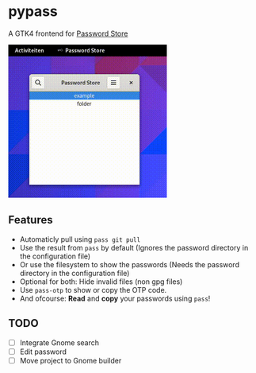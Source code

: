 # pypass
A GTK4 frontend for [Password Store](https://www.passwordstore.org/)

![demo](demo.gif)

## Features
 - Automaticly pull using `pass git pull`
 - Use the result from `pass` by default (Ignores the password directory in the configuration file)
 - Or use the filesystem to show the passwords (Needs the password directory in the configuration file)
 - Optional for both: Hide invalid files (non gpg files)
 - Use `pass-otp` to show or copy the OTP code.
 - And ofcourse: **Read** and **copy** your passwords using `pass`!

## TODO
 - [ ] Integrate Gnome search
 - [ ] Edit password
 - [ ] Move project to Gnome builder
